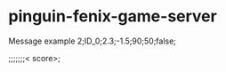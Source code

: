 # pinguin-fenix-game-server
 
Message example
2;ID_0;2.3;-1.5;90;50;false;

<msg type>;<player ID>;<X>;<Y>;<Angle>;<HP>;<isAttack>;< score>;
